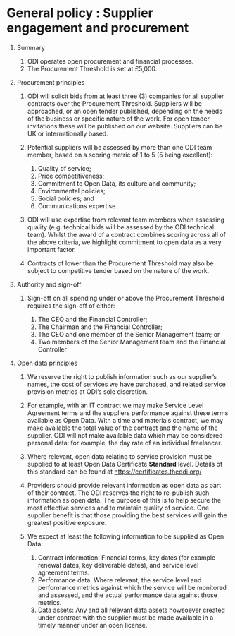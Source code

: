 # General policy : Supplier engagement and procurement

1. Summary

   1. ODI operates open procurement and financial processes.
   1. The Procurement Threshold is set at £5,000.

1. Procurement principles

   1. ODI will solicit bids from at least three (3) companies for all supplier contracts over the Procurement Threshold. Suppliers will be approached, or an open tender published, depending on the needs of the business or specific nature of the work.  For open tender invitations these will be published on our website.  Suppliers can be UK or internationally based.

    1. Potential suppliers will be assessed by more than one ODI team member, based on a scoring metric of 1 to 5 (5 being excellent):

		1. Quality of service;
		1. Price competitiveness;
		1. Commitment to Open Data, its culture and community;
		1. Environmental policies;
		1. Social policies; and
		1. Communications expertise.

	1. ODI will use expertise from relevant team members when assessing quality (e.g. technical bids will be assessed by the ODI technical team).  Whilst the award of a contract combines scoring across all of the above criteria, we highlight commitment to open data as a very important factor.

	1. Contracts of lower than the Procurement Threshold may also be subject to competitive tender based on the nature of the work.

1. Authority and sign-off

   1. Sign-off on all spending under or above the Procurement Threshold requires the sign-off of either:
 
		1. The CEO and the Financial Controller; 
		1. The Chairman and the Financial Controller;
		1. The CEO and one member of the Senior Management team; or
		1. Two members of the Senior Management team and the Financial Controller

1. Open data principles

	1. We reserve the right to publish information such as our supplier’s names, the cost of services we have purchased, and related service provision metrics at ODI’s sole discretion. 

	1. For example, with an IT contract we may make Service Level Agreement terms and the suppliers performance against these terms available as Open Data. With a time and materials contract, we may make available the total value of the contract and the name of the supplier. ODI will not make available data which may be considered personal data: for example, the day rate of an individual freelancer.

	1. Where relevant, open data relating to service provision must be supplied to at least Open Data Certificate **Standard** level. Details of this standard can be found at https://certificates.theodi.org/

	1. Providers should provide relevant information as open data as part of their contract. The ODI reserves the right to re-publish such information as open data. The purpose of this is to help secure the most effective services and to maintain quality of service. One supplier benefit is that those providing the best services will gain the greatest positive exposure.

	1. We expect at least the following information to be supplied as Open Data:

		1. Contract information: 
Financial terms, key dates (for example renewal dates, key deliverable dates), and service level agreement terms.
		1. Performance data: 
Where relevant, the service level and performance metrics against which the service will be monitored and assessed, and the actual performance data against those metrics.
		1. Data assets:
Any and all relevant data assets howsoever created under contract with the supplier must be made available in a timely manner under an open license. 
